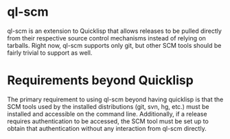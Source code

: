 # ql-scm #

ql-scm is an extension to Quicklisp that allows releases to be pulled directly
from their respective source control mechanisms instead of relying on
tarballs. Right now, ql-scm supports only git, but other SCM tools should be
fairly trivial to support as well.

# Requirements beyond Quicklisp #

The primary requirement to using ql-scm beyond having quicklisp is that the SCM
tools used by the installed distributions (git, svn, hg, etc.) must be installed
and accessible on the command line. Additionally, if a release requires
authentication to be accessed, the SCM tool must be set up to obtain that
authentication without any interaction from ql-scm directly.




